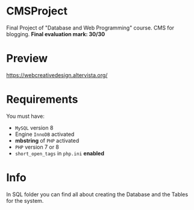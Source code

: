 # CMSProject
Final Project of "Database and Web Programming" course. CMS for blogging. <b>Final evaluation mark: 30/30</b>


# Preview 

https://webcreativedesign.altervista.org/


# Requirements

You must have:
<ul>
  <li><code>MySQL</code> version 8 </li>
  <li>Engine <code>InnoDB</code> activated</li>
  <li><b>mbstring</b> of <code>PHP</code> activated</li>
  <li><code>PHP</code> version 7 or 8</li>
  <li><code>short_open_tags</code> in <code>php.ini</code> <b>enabled</b>
  </ul>
  
  # Info
  
  In SQL folder you can find all about creating the Database and the Tables for the system.
